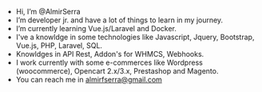- Hi, I’m @AlmirSerra
- I’m developer jr. and have a lot of things to learn in my journey.
- I’m currently learning Vue.js/Laravel and Docker.
- I've a knowldge in some technologies like Javascript, Jquery, Bootstrap, Vue.js, PHP, Laravel, SQL.
- Knowldges in API Rest, Addon's for WHMCS, Webhooks.
- I work currently with some e-commerces like Wordpress (woocommerce), Opencart 2.x/3.x, Prestashop and Magento.
- You can reach me in almirfserra@gmail.com

<!---
AlmirSerra/AlmirSerra is a ✨ special ✨ repository because its `README.md` (this file) appears on your GitHub profile.
You can click the Preview link to take a look at your changes.
--->
